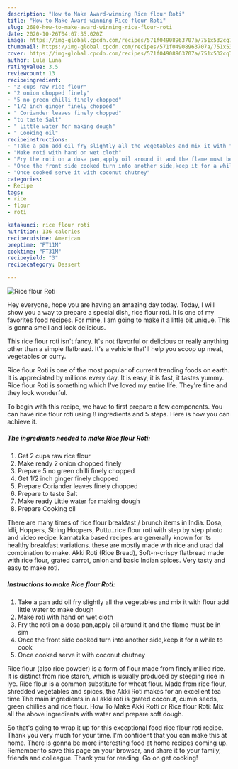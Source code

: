 ```yaml
---
description: "How to Make Award-winning Rice flour Roti"
title: "How to Make Award-winning Rice flour Roti"
slug: 2680-how-to-make-award-winning-rice-flour-roti
date: 2020-10-26T04:07:35.020Z
image: https://img-global.cpcdn.com/recipes/571f04908963707a/751x532cq70/rice-flour-roti-recipe-main-photo.jpg
thumbnail: https://img-global.cpcdn.com/recipes/571f04908963707a/751x532cq70/rice-flour-roti-recipe-main-photo.jpg
cover: https://img-global.cpcdn.com/recipes/571f04908963707a/751x532cq70/rice-flour-roti-recipe-main-photo.jpg
author: Lula Luna
ratingvalue: 3.5
reviewcount: 13
recipeingredient:
- "2 cups raw rice flour"
- "2 onion chopped finely"
- "5 no green chilli finely chopped"
- "1/2 inch ginger finely chopped"
- " Coriander leaves finely chopped"
- "to taste Salt"
- " Little water for making dough"
- " Cooking oil"
recipeinstructions:
- "Take a pan add oil fry slightly all the vegetables and mix it with flour add little water to make dough"
- "Make roti with hand on wet cloth"
- "Fry the roti on a dosa pan,apply oil around it and the flame must be in sim"
- "Once the front side cooked turn into another side,keep it for a while to cook"
- "Once cooked serve it with coconut chutney"
categories:
- Recipe
tags:
- rice
- flour
- roti

katakunci: rice flour roti 
nutrition: 136 calories
recipecuisine: American
preptime: "PT11M"
cooktime: "PT31M"
recipeyield: "3"
recipecategory: Dessert

---
```



![Rice flour Roti](https://img-global.cpcdn.com/recipes/571f04908963707a/751x532cq70/rice-flour-roti-recipe-main-photo.jpg)

Hey everyone, hope you are having an amazing day today. Today, I will show you a way to prepare a special dish, rice flour roti. It is one of my favorites food recipes. For mine, I am going to make it a little bit unique. This is gonna smell and look delicious.

This rice flour roti isn&#39;t fancy. It&#39;s not flavorful or delicious or really anything other than a simple flatbread. It&#39;s a vehicle that&#39;ll help you scoop up meat, vegetables or curry.

Rice flour Roti is one of the most popular of current trending foods on earth. It is appreciated by millions every day. It is easy, it is fast, it tastes yummy. Rice flour Roti is something which I've loved my entire life. They're fine and they look wonderful.


To begin with this recipe, we have to first prepare a few components. You can have rice flour roti using 8 ingredients and 5 steps. Here is how you can achieve it.

<!--inarticleads1-->

##### The ingredients needed to make Rice flour Roti:

1. Get 2 cups raw rice flour
1. Make ready 2 onion chopped finely
1. Prepare 5 no green chilli finely chopped
1. Get 1/2 inch ginger finely chopped
1. Prepare  Coriander leaves finely chopped
1. Prepare to taste Salt
1. Make ready  Little water for making dough
1. Prepare  Cooking oil


There are many times of rice flour breakfast / brunch items in India. Dosa, Idli, Hoppers, String Hoppers, Puttu..rice flour roti with step by step photo and video recipe. karnataka based recipes are generally known for its healthy breakfast variations. these are mostly made with rice and urad dal combination to make. Akki Roti (Rice Bread), Soft-n-crispy flatbread made with rice flour, grated carrot, onion and basic Indian spices. Very tasty and easy to make roti. 

<!--inarticleads2-->

##### Instructions to make Rice flour Roti:

1. Take a pan add oil fry slightly all the vegetables and mix it with flour add little water to make dough
1. Make roti with hand on wet cloth
1. Fry the roti on a dosa pan,apply oil around it and the flame must be in sim
1. Once the front side cooked turn into another side,keep it for a while to cook
1. Once cooked serve it with coconut chutney


Rice flour (also rice powder) is a form of flour made from finely milled rice. It is distinct from rice starch, which is usually produced by steeping rice in lye. Rice flour is a common substitute for wheat flour. Made from rice flour, shredded vegetables and spices, the Akki Roti makes for an excellent tea time The main ingredients in all akki roti is grated coconut, cumin seeds, green chillies and rice flour. How To Make Akki Rotti or Rice flour Roti: Mix all the above ingredients with water and prepare soft dough. 

So that's going to wrap it up for this exceptional food rice flour roti recipe. Thank you very much for your time. I'm confident that you can make this at home. There is gonna be more interesting food at home recipes coming up. Remember to save this page on your browser, and share it to your family, friends and colleague. Thank you for reading. Go on get cooking!
